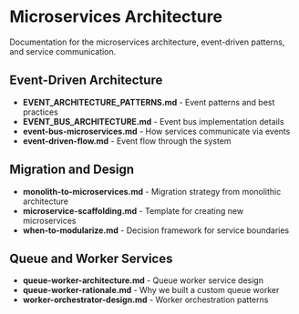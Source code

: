 # Microservices Architecture

Documentation for the microservices architecture, event-driven patterns, and service communication.

## Event-Driven Architecture
- **EVENT_ARCHITECTURE_PATTERNS.md** - Event patterns and best practices
- **EVENT_BUS_ARCHITECTURE.md** - Event bus implementation details
- **event-bus-microservices.md** - How services communicate via events
- **event-driven-flow.md** - Event flow through the system

## Migration and Design
- **monolith-to-microservices.md** - Migration strategy from monolithic architecture
- **microservice-scaffolding.md** - Template for creating new microservices
- **when-to-modularize.md** - Decision framework for service boundaries

## Queue and Worker Services
- **queue-worker-architecture.md** - Queue worker service design
- **queue-worker-rationale.md** - Why we built a custom queue worker
- **worker-orchestrator-design.md** - Worker orchestration patterns